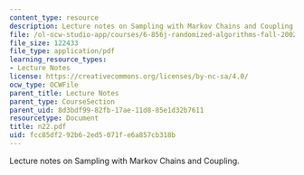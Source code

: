 ```yaml
---
content_type: resource
description: Lecture notes on Sampling with Markov Chains and Coupling.
file: /ol-ocw-studio-app/courses/6-856j-randomized-algorithms-fall-2002/fcc85df292b62ed5071fe6a857cb318b_n22.pdf
file_size: 122433
file_type: application/pdf
learning_resource_types:
- Lecture Notes
license: https://creativecommons.org/licenses/by-nc-sa/4.0/
ocw_type: OCWFile
parent_title: Lecture Notes
parent_type: CourseSection
parent_uid: 8d3bdf99-82fb-17ae-11d8-85e1d32b7611
resourcetype: Document
title: n22.pdf
uid: fcc85df2-92b6-2ed5-071f-e6a857cb318b
---
```

Lecture notes on Sampling with Markov Chains and Coupling.
